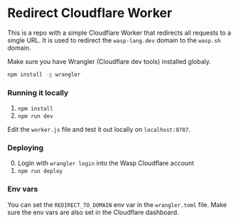 # Redirect Cloudflare Worker

This is a repo with a simple Cloudflare Worker that redirects all requests to a single URL. It is used to redirect the `wasp-lang.dev` domain to the `wasp.sh` domain.

Make sure you have Wrangler (Cloudflare dev tools) installed globaly.

```bash
npm install -g wrangler
```

### Running it locally

1. `npm install`
2. `npm run dev`

Edit the `worker.js` file and test it out locally on `localhost:8787`.

### Deploying

0. Login with `wrangler login` into the Wasp Cloudflare account
1. `npm run deploy`

### Env vars

You can set the `REDIRECT_TO_DOMAIN` env var in the `wrangler.toml` file.
Make sure the env vars are also set in the Cloudflare dashboard.
